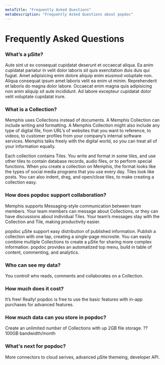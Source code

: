 ```yaml
---
metaTitle: "Frequently Asked Questions"
metaDescription: "Frequently Asked Questions about popdoc"
---
```


# Frequently Asked Questions


### What’s a µSite?

Aute sint ut ex consequat cupidatat deserunt et occaecat aliqua. Ea anim cupidatat pariatur in velit dolor laboris sit quis exercitation duis duis qui fugiat. Amet adipisicing enim dolore aliquip enim eiusmod voluptate non. Aliqua consequat ipsum amet laboris velit ea enim ut minim. Reprehenderit et laboris do magna dolor labore. Occaecat enim magna quis adipisicing non anim aliquip sit aute incididunt. Ad labore excepteur cupidatat dolor velit voluptate cupidatat irure.


### What is a Collection?

Memphis uses Collections instead of documents. A Memphis Collection can include writing and formatting. A Memphis Collection might also include any type of digital file, from URL’s of websites that you want to reference, to videos, to customer profiles from your company’s internal software services. Memphis talks freely with the digital world, so you can treat all of your information equally.  

Each collection contains Tiles. You write and format in some tiles, and use other tiles to contain database records, audio files, or to perform special functions. When you create a collection on Memphis, the format looks like the types of social media programs that you use every day.  Tiles look like posts. You can also indent, drag, and open/close tiles, to make creating a collection easy.


### How does popdoc support collaboration?

Memphis supports Messaging-style communication between team members.  Your team members can message about Collections, or they can have discussions about individual Tiles. Your team’s messages stay with the Collection and Tile, making productivity easier.



popdoc µSite support easy distribution of published information.  Publish a collection with one tap, creating a single-page microsite.  You can easily combine multiple Collections to create a µSite for sharing more complex information. popdoc provides an automatized top menu, build in table of content, commenting, and analytics.


### Who can see my data?

You controll who reads, comments and collaborates on a Collection.


### How much does it cost?

It’s free! Really! popdoc is free to use the basic features with in-app purchases for advanced features.


### How much data can you store in popdoc?

Create an unlimited number of Collections with up 2GB file storage.
?? 100GB bandwidth/month


### What's next for popdoc?

More connectors to cloud serives, advanced µSite themeing, developer API.
